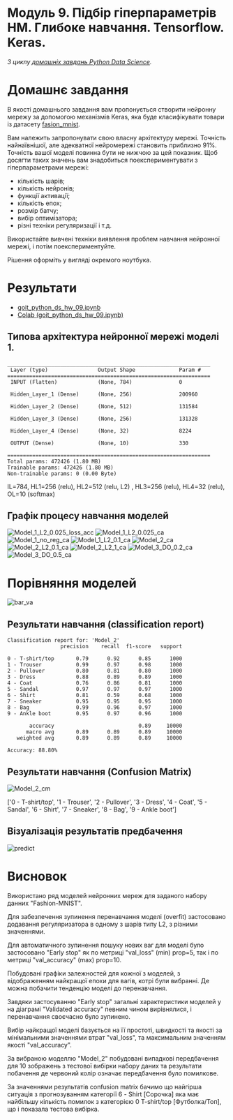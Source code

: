 # Модуль 9.  Підбір гіперпараметрів НМ. Глибоке навчання. Tensorflow. Keras.

*З циклу [домашніх завдань Python Data Science](https://github.com/lexxai/goit_python_data_sciense_homework).*

# Домашнє завдання

В якості домашнього завдання вам пропонується створити нейронну мережу за допомогою механізмів Keras, яка буде класифікувати товари із датасету [fasion_mnist](https://www.tensorflow.org/datasets/catalog/fashion_mnist).

Вам належить запропонувати свою власну архітектуру мережі. Точність найнаївнішої, але адекватної нейромережі становить приблизно 91%. Точність вашої моделі повинна бути не нижчою за цей показник. Щоб досягти таких значень вам знадобиться поекспериментувати з гіперпараметрами мережі:

- кількість шарів;
- кількість нейронів;
- функції активації;
- кількість епох;
- розмір батчу;
- вибір оптимізатора;
- різні техніки регуляризації і т.д.

Використайте вивчені техніки виявлення проблем навчання нейронної мережі, і потім поекспериментуйте.

Рішення оформіть у вигляді окремого ноутбука.


# Результати

- [goit_python_ds_hw_09.ipynb](goit_python_ds_hw_09.ipynb)
- [Colab (goit_python_ds_hw_09.ipynb)](https://colab.research.google.com/drive/13IS9pP4JoGg4gH3kYhC9Qr0k8Lf2JpjB?usp=sharing)

## Типова архітектура нейронної мережі моделі 1.

```
_________________________________________________________________
 Layer (type)                Output Shape              Param #   
=================================================================
 INPUT (Flatten)             (None, 784)               0         
                                                                 
 Hidden_Layer_1 (Dense)      (None, 256)               200960    
                                                                 
 Hidden_Layer_2 (Dense)      (None, 512)               131584    
                                                                 
 Hidden_Layer_3 (Dense)      (None, 256)               131328    
                                                                 
 Hidden_Layer_4 (Dense)      (None, 32)                8224      
                                                                 
 OUTPUT (Dense)              (None, 10)                330       
                                                                 
=================================================================
Total params: 472426 (1.80 MB)
Trainable params: 472426 (1.80 MB)
Non-trainable params: 0 (0.00 Byte)
```

IL=784, HL1=256 (relu), HL2=512 (relu, L2) , HL3=256 (relu), HL4=32 (relu), OL=10 (softmax)

## Графік процесу навчання моделей

![Model_1_L2_0.025_loss_acc](Model_1_L2_0.025_loss_acc.png)
![Model_1_L2_0.025_ca](Model_1_L2_0.025_ca.png)
![Model_1_no_reg_ca](Model_1_no_reg_ca.png)
![Model_1_L2_0.1_ca](Model_1_L2_0.1_ca.png)
![Model_2_ca](Model_2_ca.png)
![Model_2_L2_0.1_ca](Model_2_L2_0.1_ca.png)
![Model_2_L2_1_ca](Model_2_L2_1_ca.png)
![Model_3_DO_0.2_ca](Model_3_DO_0.2_ca.png)
![Model_3_DO_0.5_ca](Model_3_DO_0.5_ca.png)










# Порівняння моделей

![bar_va](bar_va.png)


## Результати навчання (classification report)
```
Classification report for: 'Model_2'
                 precision    recall  f1-score   support

0 - T-shirt/top       0.79      0.92      0.85      1000
1 - Trouser           0.99      0.97      0.98      1000
2 - Pullover          0.80      0.81      0.80      1000
3 - Dress             0.88      0.89      0.89      1000
4 - Coat              0.76      0.86      0.81      1000
5 - Sandal            0.97      0.97      0.97      1000
6 - Shirt             0.81      0.59      0.68      1000
7 - Sneaker           0.95      0.95      0.95      1000
8 - Bag               0.99      0.96      0.97      1000
9 - Ankle boot        0.95      0.97      0.96      1000

       accuracy                           0.89     10000
      macro avg       0.89      0.89      0.89     10000
   weighted avg       0.89      0.89      0.89     10000

Accuracy: 88.80%
```

## Результати навчання (Confusion Matrix)

![Model_2_cm](Model_2_cm.png)

['0 - T-shirt/top', '1 - Trouser', '2 - Pullover', '3 - Dress', '4 - Coat', '5 - Sandal', '6 - Shirt', '7 - Sneaker', '8 - Bag', '9 - Ankle boot']

## Візуалізація результатів предбачення

![predict](predict.png)

# Висновок

Використано ряд моделей нейронних мереж для заданого набору данних "Fashion-MNIST".

Для забезпечення зупинення перенавчання моделі (overfit) застосовано додавання регуляризатора в одному з шарів типу L2, з різними значеннями.

Для автоматичного зупинення пошуку нових ваг для моделі було застосовано "Early stop" як по метриці "val_loss" (min) prop=5, так і по метриці "val_accuracy" (max) prop=10.

Побудовані графіки залежностей для кожної з моделей, з відображенням найкращої епохи для вагів, котрі були вибранні. Де можна побачити тенденцію моделі до перенавчання.

Завдяки застосуванню "Early stop" загальні характеристики моделей у на діаграмі "Validated accuracy" певним чином вирівнялися, і перенавчання своєчасно було зупинено.

Вибір найкращої моделі базується на її простоті, швидкості та якості за мінімальними значеннями втрат "val_loss", та максимальним значенням якості "val_accuracy".

За вибраною моделлю "Model_2" побудовані випадкові передбачення для 10 зображень з тестової вибірки набору даних та результати побачення де червоний колір означає передбачення було помилкове.

За значеннями результатів confusion matrix бачимо що найгірша ситуація з прогнозуванням категорії 6 - Shirt [Сорочка] яка має найбільшу кількість помилок з категорією 0 T-shirt/top [Футболка/Топ], що і показала тестова вибірка.


